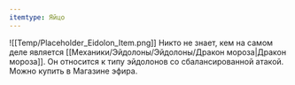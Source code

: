 ```yaml
---
itemtype: Яйцо
---
```

![[Temp/Placeholder_Eidolon_Item.png]]
Никто не знает, кем на самом деле является [[Механики/Эйдолоны/Эйдолоны/Дракон мороза|Дракон мороза]]. Он относится к типу эйдолонов со сбалансированной атакой. Можно купить в Магазине эфира.
